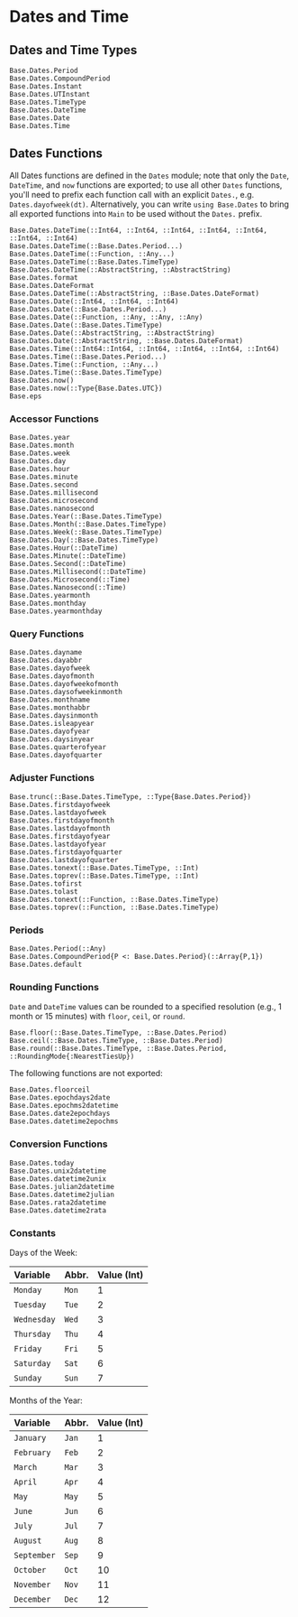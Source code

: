 # Dates and Time

## Dates and Time Types

```@docs
Base.Dates.Period
Base.Dates.CompoundPeriod
Base.Dates.Instant
Base.Dates.UTInstant
Base.Dates.TimeType
Base.Dates.DateTime
Base.Dates.Date
Base.Dates.Time
```

## Dates Functions

All Dates functions are defined in the `Dates` module; note that only the `Date`, `DateTime`,
and `now` functions are exported; to use all other `Dates` functions, you'll need to prefix each
function call with an explicit `Dates.`, e.g. `Dates.dayofweek(dt)`. Alternatively, you can write
`using Base.Dates` to bring all exported functions into `Main` to be used without the `Dates.`
prefix.

```@docs
Base.Dates.DateTime(::Int64, ::Int64, ::Int64, ::Int64, ::Int64, ::Int64, ::Int64)
Base.Dates.DateTime(::Base.Dates.Period...)
Base.Dates.DateTime(::Function, ::Any...)
Base.Dates.DateTime(::Base.Dates.TimeType)
Base.Dates.DateTime(::AbstractString, ::AbstractString)
Base.Dates.format
Base.Dates.DateFormat
Base.Dates.DateTime(::AbstractString, ::Base.Dates.DateFormat)
Base.Dates.Date(::Int64, ::Int64, ::Int64)
Base.Dates.Date(::Base.Dates.Period...)
Base.Dates.Date(::Function, ::Any, ::Any, ::Any)
Base.Dates.Date(::Base.Dates.TimeType)
Base.Dates.Date(::AbstractString, ::AbstractString)
Base.Dates.Date(::AbstractString, ::Base.Dates.DateFormat)
Base.Dates.Time(::Int64::Int64, ::Int64, ::Int64, ::Int64, ::Int64)
Base.Dates.Time(::Base.Dates.Period...)
Base.Dates.Time(::Function, ::Any...)
Base.Dates.Time(::Base.Dates.TimeType)
Base.Dates.now()
Base.Dates.now(::Type{Base.Dates.UTC})
Base.eps
```

### Accessor Functions

```@docs
Base.Dates.year
Base.Dates.month
Base.Dates.week
Base.Dates.day
Base.Dates.hour
Base.Dates.minute
Base.Dates.second
Base.Dates.millisecond
Base.Dates.microsecond
Base.Dates.nanosecond
Base.Dates.Year(::Base.Dates.TimeType)
Base.Dates.Month(::Base.Dates.TimeType)
Base.Dates.Week(::Base.Dates.TimeType)
Base.Dates.Day(::Base.Dates.TimeType)
Base.Dates.Hour(::DateTime)
Base.Dates.Minute(::DateTime)
Base.Dates.Second(::DateTime)
Base.Dates.Millisecond(::DateTime)
Base.Dates.Microsecond(::Time)
Base.Dates.Nanosecond(::Time)
Base.Dates.yearmonth
Base.Dates.monthday
Base.Dates.yearmonthday
```

### Query Functions

```@docs
Base.Dates.dayname
Base.Dates.dayabbr
Base.Dates.dayofweek
Base.Dates.dayofmonth
Base.Dates.dayofweekofmonth
Base.Dates.daysofweekinmonth
Base.Dates.monthname
Base.Dates.monthabbr
Base.Dates.daysinmonth
Base.Dates.isleapyear
Base.Dates.dayofyear
Base.Dates.daysinyear
Base.Dates.quarterofyear
Base.Dates.dayofquarter
```

### Adjuster Functions

```@docs
Base.trunc(::Base.Dates.TimeType, ::Type{Base.Dates.Period})
Base.Dates.firstdayofweek
Base.Dates.lastdayofweek
Base.Dates.firstdayofmonth
Base.Dates.lastdayofmonth
Base.Dates.firstdayofyear
Base.Dates.lastdayofyear
Base.Dates.firstdayofquarter
Base.Dates.lastdayofquarter
Base.Dates.tonext(::Base.Dates.TimeType, ::Int)
Base.Dates.toprev(::Base.Dates.TimeType, ::Int)
Base.Dates.tofirst
Base.Dates.tolast
Base.Dates.tonext(::Function, ::Base.Dates.TimeType)
Base.Dates.toprev(::Function, ::Base.Dates.TimeType)
```

### Periods

```@docs
Base.Dates.Period(::Any)
Base.Dates.CompoundPeriod{P <: Base.Dates.Period}(::Array{P,1})
Base.Dates.default
```

### Rounding Functions

`Date` and `DateTime` values can be rounded to a specified resolution (e.g., 1 month or 15 minutes)
with `floor`, `ceil`, or `round`.

```@docs
Base.floor(::Base.Dates.TimeType, ::Base.Dates.Period)
Base.ceil(::Base.Dates.TimeType, ::Base.Dates.Period)
Base.round(::Base.Dates.TimeType, ::Base.Dates.Period, ::RoundingMode{:NearestTiesUp})
```

The following functions are not exported:

```@docs
Base.Dates.floorceil
Base.Dates.epochdays2date
Base.Dates.epochms2datetime
Base.Dates.date2epochdays
Base.Dates.datetime2epochms
```

### Conversion Functions

```@docs
Base.Dates.today
Base.Dates.unix2datetime
Base.Dates.datetime2unix
Base.Dates.julian2datetime
Base.Dates.datetime2julian
Base.Dates.rata2datetime
Base.Dates.datetime2rata
```

### Constants

Days of the Week:

| Variable    | Abbr. | Value (Int) |
|:----------- |:----- |:----------- |
| `Monday`    | `Mon` | 1           |
| `Tuesday`   | `Tue` | 2           |
| `Wednesday` | `Wed` | 3           |
| `Thursday`  | `Thu` | 4           |
| `Friday`    | `Fri` | 5           |
| `Saturday`  | `Sat` | 6           |
| `Sunday`    | `Sun` | 7           |

Months of the Year:

| Variable    | Abbr. | Value (Int) |
|:----------- |:----- |:----------- |
| `January`   | `Jan` | 1           |
| `February`  | `Feb` | 2           |
| `March`     | `Mar` | 3           |
| `April`     | `Apr` | 4           |
| `May`       | `May` | 5           |
| `June`      | `Jun` | 6           |
| `July`      | `Jul` | 7           |
| `August`    | `Aug` | 8           |
| `September` | `Sep` | 9           |
| `October`   | `Oct` | 10          |
| `November`  | `Nov` | 11          |
| `December`  | `Dec` | 12          |
